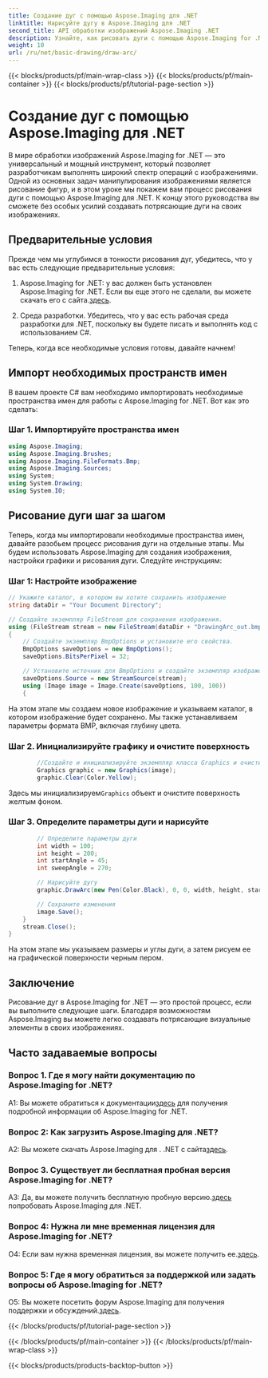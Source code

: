 ```yaml
---
title: Создание дуг с помощью Aspose.Imaging для .NET
linktitle: Нарисуйте дугу в Aspose.Imaging для .NET
second_title: API обработки изображений Aspose.Imaging .NET
description: Узнайте, как рисовать дуги с помощью Aspose.Imaging for .NET, мощного инструмента для работы с изображениями. Пошаговое руководство по созданию потрясающих визуальных эффектов.
weight: 10
url: /ru/net/basic-drawing/draw-arc/
---
```


{{< blocks/products/pf/main-wrap-class >}}
{{< blocks/products/pf/main-container >}}
{{< blocks/products/pf/tutorial-page-section >}}

# Создание дуг с помощью Aspose.Imaging для .NET

В мире обработки изображений Aspose.Imaging for .NET — это универсальный и мощный инструмент, который позволяет разработчикам выполнять широкий спектр операций с изображениями. Одной из основных задач манипулирования изображениями является рисование фигур, и в этом уроке мы покажем вам процесс рисования дуги с помощью Aspose.Imaging для .NET. К концу этого руководства вы сможете без особых усилий создавать потрясающие дуги на своих изображениях.

## Предварительные условия

Прежде чем мы углубимся в тонкости рисования дуг, убедитесь, что у вас есть следующие предварительные условия:

1.  Aspose.Imaging for .NET: у вас должен быть установлен Aspose.Imaging for .NET. Если вы еще этого не сделали, вы можете скачать его с сайта.[здесь](https://releases.aspose.com/imaging/net/).

2. Среда разработки. Убедитесь, что у вас есть рабочая среда разработки для .NET, поскольку вы будете писать и выполнять код с использованием C#.

Теперь, когда все необходимые условия готовы, давайте начнем!

## Импорт необходимых пространств имен

В вашем проекте C# вам необходимо импортировать необходимые пространства имен для работы с Aspose.Imaging for .NET. Вот как это сделать:

### Шаг 1. Импортируйте пространства имен

```csharp
using Aspose.Imaging;
using Aspose.Imaging.Brushes;
using Aspose.Imaging.FileFormats.Bmp;
using Aspose.Imaging.Sources;
using System;
using System.Drawing;
using System.IO;
```

## Рисование дуги шаг за шагом

Теперь, когда мы импортировали необходимые пространства имен, давайте разобьем процесс рисования дуги на отдельные этапы. Мы будем использовать Aspose.Imaging для создания изображения, настройки графики и рисования дуги. Следуйте инструкциям:

### Шаг 1: Настройте изображение

```csharp
// Укажите каталог, в котором вы хотите сохранить изображение
string dataDir = "Your Document Directory";

// Создайте экземпляр FileStream для сохранения изображения.
using (FileStream stream = new FileStream(dataDir + "DrawingArc_out.bmp", FileMode.Create))
{
    // Создайте экземпляр BmpOptions и установите его свойства.
    BmpOptions saveOptions = new BmpOptions();
    saveOptions.BitsPerPixel = 32;

    // Установите источник для BmpOptions и создайте экземпляр изображения.
    saveOptions.Source = new StreamSource(stream);
    using (Image image = Image.Create(saveOptions, 100, 100))
    {
```

На этом этапе мы создаем новое изображение и указываем каталог, в котором изображение будет сохранено. Мы также устанавливаем параметры формата BMP, включая глубину цвета.

### Шаг 2. Инициализируйте графику и очистите поверхность

```csharp
        //Создайте и инициализируйте экземпляр класса Graphics и очистите графическую поверхность.
        Graphics graphic = new Graphics(image);
        graphic.Clear(Color.Yellow);
```

 Здесь мы инициализируем`Graphics` объект и очистите поверхность желтым фоном.

### Шаг 3. Определите параметры дуги и нарисуйте

```csharp
        // Определите параметры дуги
        int width = 100;
        int height = 200;
        int startAngle = 45;
        int sweepAngle = 270;

        // Нарисуйте дугу
        graphic.DrawArc(new Pen(Color.Black), 0, 0, width, height, startAngle, sweepAngle);

        // Сохраните изменения
        image.Save();
    }
    stream.Close();
}
```

На этом этапе мы указываем размеры и углы дуги, а затем рисуем ее на графической поверхности черным пером.

## Заключение

Рисование дуг в Aspose.Imaging for .NET — это простой процесс, если вы выполните следующие шаги. Благодаря возможностям Aspose.Imaging вы можете легко создавать потрясающие визуальные элементы в своих изображениях.

## Часто задаваемые вопросы

### Вопрос 1. Где я могу найти документацию по Aspose.Imaging for .NET?

 A1: Вы можете обратиться к документации[здесь](https://reference.aspose.com/imaging/net/) для получения подробной информации об Aspose.Imaging for .NET.

### Вопрос 2: Как загрузить Aspose.Imaging для .NET?

 A2: Вы можете скачать Aspose.Imaging для . .NET с сайта[здесь](https://releases.aspose.com/imaging/net/).

### Вопрос 3. Существует ли бесплатная пробная версия Aspose.Imaging for .NET?

 A3: Да, вы можете получить бесплатную пробную версию.[здесь](https://releases.aspose.com/) попробовать Aspose.Imaging для .NET.

### Вопрос 4: Нужна ли мне временная лицензия для Aspose.Imaging for .NET?

 О4: Если вам нужна временная лицензия, вы можете получить ее.[здесь](https://purchase.aspose.com/temporary-license/).

### Вопрос 5: Где я могу обратиться за поддержкой или задать вопросы об Aspose.Imaging for .NET?

 О5: Вы можете посетить форум Aspose.Imaging для получения поддержки и обсуждений.[здесь](https://forum.aspose.com/).

{{< /blocks/products/pf/tutorial-page-section >}}

{{< /blocks/products/pf/main-container >}}
{{< /blocks/products/pf/main-wrap-class >}}

{{< blocks/products/products-backtop-button >}}
